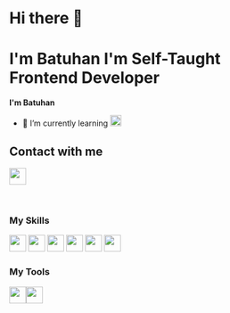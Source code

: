 # Hi there 👋

# **I'm Batuhan** I'm Self-Taught Frontend Developer

**I'm Batuhan**

- 🌱 I’m currently learning <img width="20px" height="20px"  src="https://cdn.iconscout.com/icon/free/png-64/react-3-1175109.png">

## Contact with me

<a href="https://www.linkedin.com/in/batuhan-bayba%C5%9F-213007131/"><img  width="30px" height="30px" src="https://cdn.iconscout.com/icon/free/png-64/linkedin-189-721962.png"></a>

<br/>

### My Skills

<div style="justify">
<img  width="30px" height="30px" src="https://cdn.iconscout.com/icon/free/png-64/html-3628838-3030115.png">
<img  width="30px" height="30px" src="https://cdn.iconscout.com/icon/free/png-64/css-131-722685.png">
<img  width="30px" height="30px" src="https://cdn.iconscout.com/icon/free/png-64/javascript-1-225993.png">
<img  width="30px" height="30px" src="https://cdn.iconscout.com/icon/free/png-64/react-3-1175109.png">
<img  width="30px" height="30px" src="https://cdn.iconscout.com/icon/free/png-64/redux-3521674-2945118.png">
<img  width="30px" height="30px" src="https://cdn.iconscout.com/icon/free/png-64/bootstrap-7-1175254.png"></div>

### My Tools

<img  width="30px" height="30px" src="https://cdn.iconscout.com/icon/free/png-64/visual-studio-code-3251603-2724650.png"><img  width="30px" height="30px" src="https://cdn.iconscout.com/icon/free/png-64/discord-1863643-1581238.png">
